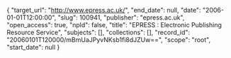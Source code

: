 {
  "target_url": "http://www.epress.ac.uk/", 
  "end_date": null, 
  "date": "2006-01-01T12:00:00", 
  "slug": 100941, 
  "publisher": "epress.ac.uk", 
  "open_access": true, 
  "npld": false, 
  "title": "EPRESS : Electronic Publishing Resource Service", 
  "subjects": [], 
  "collections": [], 
  "record_id": "20060101T120000/mBmUaJPyvNKsb1fi8dJZUw==", 
  "scope": "root", 
  "start_date": null
}

